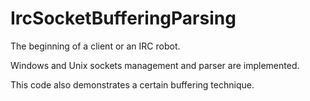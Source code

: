 # IrcSocketBufferingParsing

The beginning of a client or an IRC robot.

Windows and Unix sockets management and parser are implemented.

This code also demonstrates a certain buffering technique.
